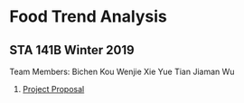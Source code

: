 # Food Trend Analysis 
## STA 141B Winter 2019 


Team Members:
Bichen Kou
Wenjie Xie
Yue Tian
Jiaman Wu


1. [Project Proposal](https://github.com/2019-winter-ucdavis-sta141b/project-bon-appetit/blob/master/Proposal.ipynb)
